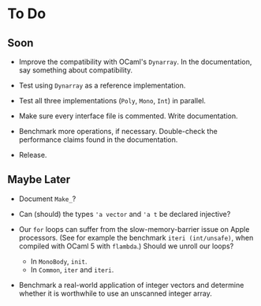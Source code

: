 # To Do

## Soon

* Improve the compatibility with OCaml's `Dynarray`.
  In the documentation, say something about compatibility.

* Test using `Dynarray` as a reference implementation.

* Test all three implementations (`Poly`, `Mono`, `Int`) in parallel.

* Make sure every interface file is commented. Write documentation.

* Benchmark more operations, if necessary.
  Double-check the performance claims
  found in the documentation.

* Release.

## Maybe Later

* Document `Make_`?

* Can (should) the types `'a vector` and `'a t` be declared injective?

* Our `for` loops can suffer from the slow-memory-barrier issue on Apple
  processors. (See for example the benchmark `iteri (int/unsafe)`, when
  compiled with OCaml 5 with `flambda`.) Should we unroll our loops?
  + In `MonoBody`, `init`.
  + In `Common`, `iter` and `iteri`.

* Benchmark a real-world application of integer vectors and determine
  whether it is worthwhile to use an unscanned integer array.

